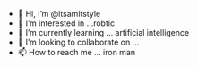 - 👋 Hi, I’m @itsamitstyle
- 👀 I’m interested in ...robtic 
- 🌱 I’m currently learning ... artificial intelligence 
- 💞️ I’m looking to collaborate on ...
- 📫 How to reach me ... iron man 

<!---
itsamitstyle/itsamitstyle is a ✨ special ✨ repository because its `README.md` (this file) appears on your GitHub profile.
You can click the Preview link to take a look at your changes.
--->
